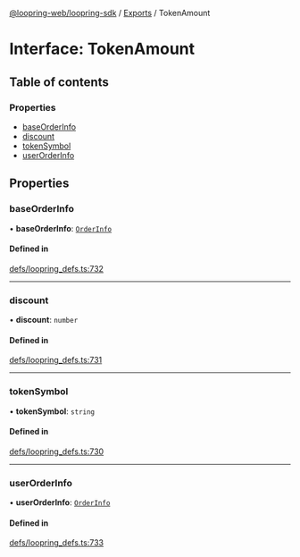 [@loopring-web/loopring-sdk](../README.md) / [Exports](../modules.md) / TokenAmount

# Interface: TokenAmount

## Table of contents

### Properties

- [baseOrderInfo](TokenAmount.md#baseorderinfo)
- [discount](TokenAmount.md#discount)
- [tokenSymbol](TokenAmount.md#tokensymbol)
- [userOrderInfo](TokenAmount.md#userorderinfo)

## Properties

### baseOrderInfo

• **baseOrderInfo**: [`OrderInfo`](OrderInfo.md)

#### Defined in

[defs/loopring_defs.ts:732](https://github.com/Loopring/loopring_sdk/blob/c031084/src/defs/loopring_defs.ts#L732)

___

### discount

• **discount**: `number`

#### Defined in

[defs/loopring_defs.ts:731](https://github.com/Loopring/loopring_sdk/blob/c031084/src/defs/loopring_defs.ts#L731)

___

### tokenSymbol

• **tokenSymbol**: `string`

#### Defined in

[defs/loopring_defs.ts:730](https://github.com/Loopring/loopring_sdk/blob/c031084/src/defs/loopring_defs.ts#L730)

___

### userOrderInfo

• **userOrderInfo**: [`OrderInfo`](OrderInfo.md)

#### Defined in

[defs/loopring_defs.ts:733](https://github.com/Loopring/loopring_sdk/blob/c031084/src/defs/loopring_defs.ts#L733)
